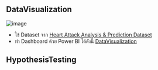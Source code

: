 
## DataVisualization
![image](https://www.emergencyphysicians.org/globalassets/emphysicians/all-images/heart-attack.jpg/Desktop)<br>
- ใข้ Dataset จาก <a href="https://www.kaggle.com/rashikrahmanpritom/heart-attack-analysis-prediction-dataset">Heart Attack Analysis & Prediction Dataset</a> <br>
- ทำ Dashboard ด้วย Power BI ได้ดังนี้ <a href="https://github.com/sit-2021-int214/016_Heart-Attack-Analysis-Prediction-Dataset/blob/main/team-assignment/final/DataVisualization.md">DataVisualization</a>
## HypothesisTesting
